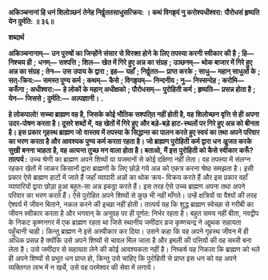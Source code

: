 **अकिञ्चनानां हि धनं शिलोञ्छनं** **तेनेह निर्वॢततसाधुसत्क्रिय: ।** **कथं विगह्र्यं नु करोश्यधीश्वरा:** **पौरोधसं हृष्यति येन दुर्मति: ॥ ३६॥** 

**शब्दार्थ** 

**अकिञ्चनानाम्—** **उन पुरुषों का जिन्होंने संसार से विरक्त होने के लिए तपस्या करनी स्वीकार की है** **; हि—** **निश्चय ही** **;** **धनम्—** **सश्पत्ति** **; शिल—** **खेत में गिरे हुए अन्न का संग्रह** **; उञ्छनम्—** **थोक बाजार में गिरे हुए अन्न का संग्रह** **; तेन—** **उस** **उपाय के द्वारा** **; इह—** **यहाँ** **; निर्वॢतत—** **प्राप्त करके** **; साधु—** **महान् साधुओं के** **; सत्-क्रिय:—** **समस्त पुण्य कर्म** **; कथम्—** **कैसे** **; विगह्र्यम्—** **निन्दनीय** **; नु—** **निस्सन्देह** **; करोमि—** **करूँगा** **; अधीश्वरा:—** **हे लोकों के महान् अधीक्षको** **; पौरोधसम्—** **पुरोहिती कर्म** **; हृष्यति—** **प्रसन्न होता है** **; येन—** **जिससे** **; दुर्मति:—** **अल्पज्ञानी।** **.** 

**हे लोकपालो! सच्चा ब्राह्मण वह है, जिसके कोई भौतिक सश्पति्त नहीं होती है, वह** **शिलोच्छन वृत्ति से ही अपना उदर-पोषण करता है। दूसरे शब्दों में, वह खेतों में गिरे हुए** **और बड़े-बड़े हाट-स्थलों पर गिरे हुए अन्न को बीनता है। इस प्रकार गृहस्थ ब्राह्मण जो** **वास्तव में तपस्या के सिद्धान्त का पालन करते हुए स्वयं का तथा अपने परिवार का भरण** **करता है और आवश्यक पुण्य कर्म करता रहता है। जो ब्राह्मण पुरोहिती कर्म द्वारा धन** **अॢजत करके सुखी बनना चाहता है, वह अत्यन्त तुच्छ मन वाला होता है। बताओ, मैं इस** **पुरोहिती को कैसे स्वीकार करूँ?** **तात्पर्य :** उच्च श्रेणी का ब्राह्मण अपने शिष्यों या यजमानों से कोई दक्षिणा नहीं लेता। वह तपस्या में संलग्न रहकर खेतों में जाकर किसानों द्वारा ब्राह्मणों के लिए छोड़े गये अन्न को एकत्र करना श्रेष्ठ समझता है। इसी प्रकार ऐसे ब्राह्मण हाटों में जाते हैं जहाँ व्यापारी अन्नों का थोक क्रय- विक्रय करते हैं और इस प्रकार वहाँ व्यापारियों द्वारा छोड़ा हुआ बहुत-सा अन्न इकठ्ठा करते हैं। इस तरह ऐसे उच्च ब्राह्मण अपना तथा अपने परिवार का भरण करते हैं। ऐसे पुरोहित अपने शिष्यों से कुछ भी नहीं माँगते। उन्हें क्षत्रियों या वैश्यों की तरह ऐश्वर्य में जीवन बिताने, नकल करने की इच्छा नहीं होती। तात्पर्य यह कि शुद्ध ब्राह्मण स्वेच्छा से गरीबी का जीवन स्वीकार करता है और भगवान् के अनुग्रह पर ही पूर्णत: निर्भर रहता है। बहुत समय नहीं बीता, नवद्वीप के निकट कृष्णनगर में एक ब्राह्मण रहता था जिसे स्थानीय जमींदार व्रज कृष्णचन्द्र ने आॢथक सहायता पहुँचानी चाही। किन्तु ब्राह्मण ने इसे अस्वीकार कर दिया। उसने कहा कि वह अपने गृहस्थ जीवन में ही अधिक प्रसन्न है क्योंकि उसे अपने शिष्यों से चावल मिल जाता है और इमली की पत्तियों की वह सब्जी बना लेता है। उसे जमींदार से सहायता लेने की कोई आवश्यकता नहीं है। निष्कर्ष यह निकला कि ब्राह्मण को भले ही अपने शिष्यों से प्रभूत धन प्राप्त हो, किन्तु उसे चाहिए कि पुरोहिती से प्राप्त इस धन को वह अपने व्यक्तिगत लाभ में न खर्चे, उसे वह परमेश्वर की सेवा में लगाये।  